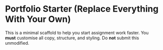 # Portfolio Starter (Replace Everything With Your Own)
This is a minimal scaffold to help you start assignment work faster. You **must** customise all copy, structure, and styling. Do **not** submit this unmodified.
